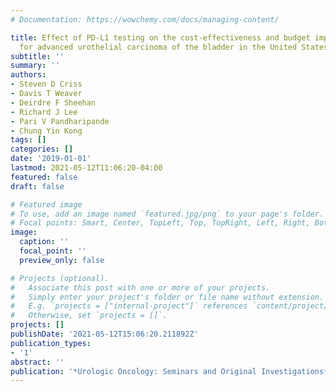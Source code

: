 ```yaml
---
# Documentation: https://wowchemy.com/docs/managing-content/

title: Effect of PD-L1 testing on the cost-effectiveness and budget impact of pembrolizumab
  for advanced urothelial carcinoma of the bladder in the United States
subtitle: ''
summary: ''
authors:
- Steven D Criss
- Davis T Weaver
- Deirdre F Sheehan
- Richard J Lee
- Pari V Pandharipande
- Chung Yin Kong
tags: []
categories: []
date: '2019-01-01'
lastmod: 2021-05-12T11:06:20-04:00
featured: false
draft: false

# Featured image
# To use, add an image named `featured.jpg/png` to your page's folder.
# Focal points: Smart, Center, TopLeft, Top, TopRight, Left, Right, BottomLeft, Bottom, BottomRight.
image:
  caption: ''
  focal_point: ''
  preview_only: false

# Projects (optional).
#   Associate this post with one or more of your projects.
#   Simply enter your project's folder or file name without extension.
#   E.g. `projects = ["internal-project"]` references `content/project/deep-learning/index.md`.
#   Otherwise, set `projects = []`.
projects: []
publishDate: '2021-05-12T15:06:20.211892Z'
publication_types:
- '1'
abstract: ''
publication: '*Urologic Oncology: Seminars and Original Investigations*'
---
```

